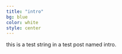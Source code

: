 ```yaml
---
title: "intro"
bg: blue
color: white
style: center
---
```


this is a test string in a test post named intro.
